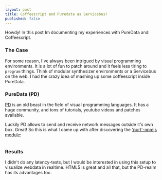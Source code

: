 ```yaml
---
layout: post
title: Coffeescript and Puredata as Servicebus?
published: false
---
```


<div class="message">
  Howdy! In this post Im documenting my experiences with PureData and Coffeescript.
</div>

### The Case

For some reason, I've always been intrigued by visual programming environments.
It is a lot of fun to patch around and it feels less tiring to `program` things.
Think of modular synthesizer environments or a Servicebus on the web.
I had the crazy idea of mashing up some coffeescript inside PureData.

### PureData (PD)

[PD](http://en.wikipedia.org/wiki/Pure_Data) is an old beast in the field of visual programming languages.
It has a huge community, and tons of tutorials, youtube videos and patches available.

Luckily PD allows to send and receive network messages outside it's own box.
Great!
So this is what I came up with after discovering the ['port'-npmjs module](https://www.npmjs.com/package/port):

<img alt="" src="img/puredata-coffeescript.png"/>

### Results 

I didn't do any latency-tests, but I would be interested in using this setup to 
visualize webdata in realtime.
HTML5 is great and all that, but the PD-realm has its advantages too.
